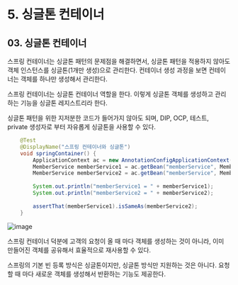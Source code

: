 # 5. 싱글톤 컨테이너
## 03. 싱글톤 컨테이너
스프링 컨테이너는 싱글톤 패턴의 문제점을 해결하면서, 싱글톤 패턴을 적용하지 않아도 객체 인스턴스를 싱글톤(1개만 생성)으로 관리한다.
컨테이너 생성 과정을 보면 컨테이너는 객체를 하나만 생성해서 관리한다.

스프링 컨테이너는 싱글톤 컨테이너 역할을 한다. 
이렇게 싱글톤 객체를 생성하고 관리하는 기능을 싱글톤 레지스트리라 한다.

싱글톤 패턴을 위한 지저분한 코드가 들어가지 않아도 되며, DIP, OCP, 테스트, private 생성자로 부터 자유롭게 싱글톤을 사용할 수 있다.
```java
    @Test
    @DisplayName("스프링 컨테이너와 싱글톤")
    void springContainer() {
        ApplicationContext ac = new AnnotationConfigApplicationContext(AppConfig.class);
        MemberService memberService1 = ac.getBean("memberService", MemberService.class);
        MemberService memberService2 = ac.getBean("memberService", MemberService.class);
        
        System.out.println("memberService1 = " + memberService1);
        System.out.println("memberService2 = " + memberService2);
        
        assertThat(memberService1).isSameAs(memberService2);
    }
```
![image](https://github.com/GYUNGAEEEE/inflearn-Spring/assets/158580466/377bc48a-b877-40ea-83a1-92cdb6327e41)

스프링 컨테이너 덕분에 고객의 요청이 올 때 마다 객체를 생성하는 것이 아니라, 이미 만들어진 객체를 공유해서 효율적으로 재사용할 수 있다.

스프링의 기본 빈 등록 방식은 싱글톤이지만, 싱글톤 방식만 지원하는 것은 아니다.
요청할 때 마다 새로운 객체를 생성해서 반환하는 기능도 제공한다.
